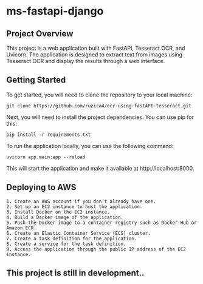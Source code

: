 # ms-fastapi-django

## Project Overview
This project is a web application built with FastAPI, Tesseract OCR, and Uvicorn. 
The application is designed to extract text from images using Tesseract OCR and display the results through a web interface.

## Getting Started
To get started, you will need to clone the repository to your local machine:  
 ``` 
git clone https://github.com/ruzica4/ocr-using-fastAPI-tesseract.git 
```
Next, you will need to install the project dependencies. You can use pip for this:  
 ``` 
pip install -r requirements.txt
 ``` 
To run the application locally, you can use the following command:  
 ``` 
uvicorn app.main:app --reload 
``` 
This will start the application and make it available at http://localhost:8000.  

## Deploying to AWS
    1. Create an AWS account if you don't already have one.
    2. Set up an EC2 instance to host the application.
    3. Install Docker on the EC2 instance.
    4. Build a Docker image of the application.
    5. Push the Docker image to a container registry such as Docker Hub or Amazon ECR.
    6. Create an Elastic Container Service (ECS) cluster.
    7. Create a task definition for the application.
    8. Create a service for the task definition.
    9. Access the application through the public IP address of the EC2 instance.

## This project is still in development..
